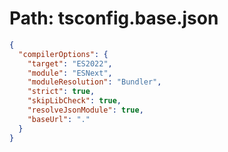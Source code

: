 # Path: tsconfig.base.json

```json
{
  "compilerOptions": {
    "target": "ES2022",
    "module": "ESNext",
    "moduleResolution": "Bundler",
    "strict": true,
    "skipLibCheck": true,
    "resolveJsonModule": true,
    "baseUrl": "."
  }
}
```
